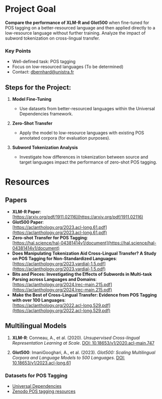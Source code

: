 # Project Goal
**Compare the performance of XLM-R and Glot500** when fine-tuned for POS tagging on a better-resourced language and then applied directly to a low-resource language without further training. Analyze the impact of subword tokenization on cross-lingual transfer.

### Key Points
- Well-defined task: POS tagging
- Focus on low-resourced languages (To be determined)
- Contact: dbernhard@unistra.fr

## Steps for the Project:
1. **Model Fine-Tuning**  
   - Use datasets from better-resourced languages within the Universal Dependencies framework.
   
2. **Zero-Shot Transfer**  
   - Apply the model to low-resource languages with existing POS annotated corpora (for evaluation purposes).
   
3. **Subword Tokenization Analysis**  
   - Investigate how differences in tokenization between source and target languages impact the performance of zero-shot POS tagging.


# Resources

## Papers

- **XLM-R Paper**: <br>[https://arxiv.org/pdf/1911.02116](https://arxiv.org/pdf/1911.02116)
- **Glot500 Paper**:<br> [https://aclanthology.org/2023.acl-long.61.pdf](https://aclanthology.org/2023.acl-long.61.pdf)
- **Zero-shot Transfer for POS Tagging**:<br>[https://hal.science/hal-04381414v1/document](https://hal.science/hal-04381414v1/document)
- **Does Manipulating Tokenization Aid Cross-Lingual Transfer? A Study on POS Tagging for Non-Standardized Languages**:<br>[https://aclanthology.org/2023.vardial-1.5.pdf](https://aclanthology.org/2023.vardial-1.5.pdf)
- **Bits and Pieces: Investigating the Effects of Subwords in Multi-task Parsing across Languages and Domains**:<br>[https://aclanthology.org/2024.lrec-main.215.pdf](https://aclanthology.org/2024.lrec-main.215.pdf)
- **Make the Best of Cross-Lingual Transfer: Evidence from POS Tagging with over 100 Languages**:<br> [https://aclanthology.org/2022.acl-long.529.pdf](https://aclanthology.org/2022.acl-long.529.pdf)

## Multilingual Models

1. **XLM-R**: Conneau, A., et al. (2020). *Unsupervised Cross-lingual Representation Learning at Scale*. [DOI: 10.18653/v1/2020.acl-main.747](https://doi.org/10.18653/v1/2020.acl-main.747)

2. **Glot500**: ImaniGooghari, A., et al. (2023). *Glot500: Scaling Multilingual Corpora and Language Models to 500 Languages*. [DOI: 10.18653/v1/2023.acl-long.61](https://doi.org/10.18653/v1/2023.acl-long.61)

### Datasets for POS Tagging

- [Universal Dependencies](https://universaldependencies.org/)
- [Zenodo POS tagging resources](https://zenodo.org/communities/restaure/records?q=&f=subject%3ACorpus&f=subject%3APart-of-speech&l=list&p=1&s=10&sort=newest)
